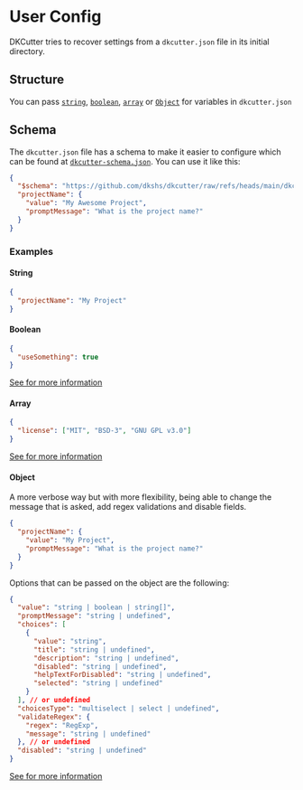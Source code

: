 # User Config

DKCutter tries to recover settings from a `dkcutter.json` file in its initial directory.

## Structure

You can pass [`string`](#string), [`boolean`](#boolean), [`array`](#array) or [`Object`](#object) for variables in `dkcutter.json`

## Schema

The `dkcutter.json` file has a schema to make it easier to configure which can be found at [`dkcutter-schema.json`](https://github.com/dkshs/dkcutter/blob/main/dkcutter-schema.json). You can use it like this:

```json
{
  "$schema": "https://github.com/dkshs/dkcutter/raw/refs/heads/main/dkcutter-schema.json",
  "projectName": {
    "value": "My Awesome Project",
    "promptMessage": "What is the project name?"
  }
}
```

### Examples

#### String

```json
{
  "projectName": "My Project"
}
```

#### Boolean

```json
{
  "useSomething": true
}
```

[See for more information](./boolean-variables.md#boolean-variables)

#### Array

```json
{
  "license": ["MIT", "BSD-3", "GNU GPL v3.0"]
}
```

[See for more information](./choice-variables.md#choice-variables)

#### Object

A more verbose way but with more flexibility, being able to change the message that is asked, add regex validations and disable fields.

```json
{
  "projectName": {
    "value": "My Project",
    "promptMessage": "What is the project name?"
  }
}
```

Options that can be passed on the object are the following:

```json
{
  "value": "string | boolean | string[]",
  "promptMessage": "string | undefined",
  "choices": [
    {
      "value": "string",
      "title": "string | undefined",
      "description": "string | undefined",
      "disabled": "string | undefined",
      "helpTextForDisabled": "string | undefined",
      "selected": "string | undefined"
    }
  ], // or undefined
  "choicesType": "multiselect | select | undefined",
  "validateRegex": {
    "regex": "RegExp",
    "message": "string | undefined"
  }, // or undefined
  "disabled": "string | undefined"
}
```

[See for more information](./variables-using-object.md#variables-using-object)
